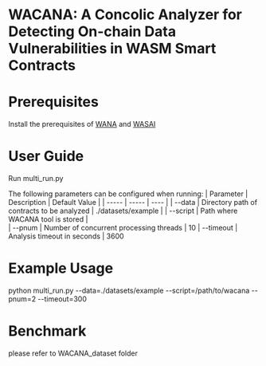 # WACANA: A Concolic Analyzer for Detecting On-chain Data Vulnerabilities in WASM Smart Contracts

# Prerequisites

Install the prerequisites of [WANA](https://github.com/gongbell/WANA) and [WASAI](https://github.com/WASAIRepo/WASAI)


# User Guide

Run multi_run.py

The following parameters can be configured when running:
| Parameter | Description | Default Value |
| ----- | ----- | ---- |
| --data | Directory path of contracts to be analyzed | ./datasets/example |
| --script | Path where WACANA tool is stored |  
| --pnum | Number of concurrent processing threads | 10
| --timeout | Analysis timeout in seconds | 3600


# Example Usage

python multi_run.py --data=./datasets/example --script=/path/to/wacana --pnum=2 --timeout=300


# Benchmark

please refer to WACANA_dataset folder
